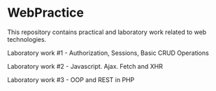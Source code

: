 # WebPractice

This repository contains practical and laboratory work related to web technologies.

Laboratory work #1 - Authorization, Sessions, Basic CRUD Operations
 
Laboratory work #2 - Javascript. Ajax. Fetch and XHR

Laboratory work #3 - OOP and REST in PHP
